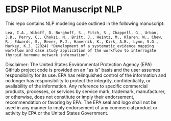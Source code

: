 # EDSP Pilot Manuscript NLP

This repo contains NLP modeling code outlined in the following manuscript: 

`Lea, I.A., Wikoff, D. Borghoff, S., Fitch, S., Chappell, G., Urban, J.D., Perry, C., Choksi, N., Britt, J., Heintz, M., Klaren, W., Chew, R., Edwards, S., Bever, R.J., Hamernik, K., Kirk, A.B., Lynn, S.G., Markey, K.J. (2024) "Development of a systematic evidence mapping workflow and case study application of the workflow to interrogate thyroid hormone network information".`

Disclaimer: The United States Environmental Protection Agency (EPA) GitHub project
code is provided on an "as is" basis and the user assumes responsibility for its use. EPA
has relinquished control of the information and no longer has responsibility to protect
the integrity, confidentiality, or availability of the information. Any reference to specific
commercial products, processes, or services by service mark, trademark, manufacturer, or
otherwise, does not constitute or imply their endorsement, recommendation or favoring
by EPA. The EPA seal and logo shall not be used in any manner to imply endorsement of
any commercial product or activity by EPA or the United States Government.
